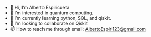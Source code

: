- 👋 Hi, I’m Alberto Espiricueta
- 👀 I’m interested in quantum computing.
- 🌱 I’m currently learning python, SQL, and qiskit.
- 💞️ I’m looking to collaborate on Qiskit
- 📫 How to reach me through email: AlbertoEspiri123@gmail.com

<!---
hizqial/hizqial is a ✨ special ✨ repository because its `README.md` (this file) appears on your GitHub profile.
You can click the Preview link to take a look at your changes.
--->
